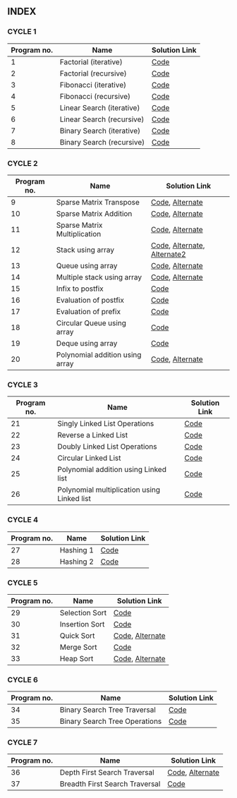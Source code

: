 ## INDEX
### CYCLE 1
| Program no.      | Name | Solution Link    |
| ----------- | ----------- |  -----------  |
| 1      | Factorial (iterative)       |  [Code](https://github.com/Vishruth-S/S3_DS_LAB/blob/master/CYCLE_1/Factorial%20without%20recursion.c) |
| 2   | Factorial (recursive)        | [Code](https://github.com/Vishruth-S/S3_DS_LAB/blob/master/CYCLE_1/Factorial%20with%20recursion.c)     |
| 3   | Fibonacci (iterative)        | [Code](https://github.com/Vishruth-S/S3_DS_LAB/blob/master/CYCLE_1/Fibonacci%20without%20recursion.c)      |
| 4   | Fibonacci (recursive)        | [Code](https://github.com/Vishruth-S/S3_DS_LAB/blob/master/CYCLE_1/Fibonacci%20with%20recursion.c)      |
| 5   | Linear Search (iterative)        | [Code](https://github.com/Vishruth-S/S3_DS_LAB/blob/master/CYCLE_1/LinearSearchWithoutRecursion.c)     |
| 6   | Linear Search (recursive)        | [Code](https://github.com/Vishruth-S/S3_DS_LAB/blob/master/CYCLE_1/LinearSeacrh_Recursion.c)      |
| 7   | Binary Search (iterative)        | [Code](https://github.com/Vishruth-S/S3_DS_LAB/blob/master/CYCLE_1/BinarySearchWithoutRecursion.c)      |
| 8   | Binary Search (recursive)        | [Code](https://github.com/Vishruth-S/S3_DS_LAB/blob/master/CYCLE_1/Binary%20Search%20with%20recursion.c)      |

### CYCLE 2
| Program no.      | Name | Solution Link    |
| ----------- | ----------- |  -----------  |
| 9      | Sparse Matrix Transpose    | [Code](https://github.com/Vishruth-S/S3_DS_LAB/blob/master/CYCLE_2/VishruthS_Q09_SparseTranspose.c), [Alternate](https://github.com/Vishruth-S/S3_DS_LAB/blob/Add-index/CYCLE_2/Alternate_solutions/Elizabeth_Q9.c)   |
| 10   | Sparse Matrix Addition        | [Code](https://github.com/Vishruth-S/S3_DS_LAB/blob/master/CYCLE_2/VishruthS_Q10_SparseSum.c), [Alternate](https://github.com/Vishruth-S/S3_DS_LAB/blob/Add-index/CYCLE_2/Alternate_solutions/Q10_sparseMatrix_additionALT.c)     |
| 11   | Sparse Matrix Multiplication        | [Code](https://github.com/Vishruth-S/S3_DS_LAB/blob/master/CYCLE_2/VishruthS_Q11_SparseProduct.c), [Alternate](https://github.com/Vishruth-S/S3_DS_LAB/blob/Add-index/CYCLE_2/Alternate_solutions/VishruthS_Q11_SparseProduct_ALT.c)      |
| 12   | Stack using array        | [Code](https://github.com/Vishruth-S/S3_DS_LAB/blob/master/CYCLE_2/VishruthS_Q12_arrayStack.c), [Alternate](https://github.com/Vishruth-S/S3_DS_LAB/blob/master/CYCLE_2/Alternate_solutions/Stack_Using_Array.c), [Alternate2](https://github.com/Vishruth-S/S3_DS_LAB/blob/master/CYCLE_2/Alternate_solutions/Stackimplementation.c)     |
| 13   | Queue using array        | [Code](https://github.com/Vishruth-S/S3_DS_LAB/blob/master/CYCLE_2/VishruthS_Q13_arrayQueue.c), [Alternate](https://github.com/Vishruth-S/S3_DS_LAB/blob/master/CYCLE_2/Alternate_solutions/Queueimplementation.c)     |
| 14   | Multiple stack using array        | [Code](https://github.com/Vishruth-S/S3_DS_LAB/blob/master/CYCLE_2/VishruthS_Q14_arrayTwoStack.c), [Alternate](https://github.com/Vishruth-S/S3_DS_LAB/blob/master/CYCLE_2/Alternate_solutions/Multiplestack.c)    |
| 15   | Infix to postfix      | [Code](https://github.com/Vishruth-S/S3_DS_LAB/blob/master/CYCLE_2/VishruthS_Q15_Infix2postix.c)     |
| 16   | Evaluation of postfix        | [Code](https://github.com/Vishruth-S/S3_DS_LAB/blob/master/CYCLE_2/VishruthS_Q16_postfixEval.c)      |
| 17   | Evaluation of prefix        | [Code](https://github.com/Vishruth-S/S3_DS_LAB/blob/master/CYCLE_2/VishruthS_Q17_prefixEval.c)      |
| 18   | Circular Queue using array       | [Code](https://github.com/Vishruth-S/S3_DS_LAB/blob/master/CYCLE_2/VishruthS_Q18_CircularQ.c)      |
| 19   | Deque using array       | [Code](https://github.com/Vishruth-S/S3_DS_LAB/blob/master/CYCLE_2/VishruthS_Q19_Deque.c)     |
| 20   | Polynomial addition using array        | [Code](https://github.com/Vishruth-S/S3_DS_LAB/blob/master/CYCLE_2/VishruthS_Q20_PolynomialAddArray.c), [Alternate](https://github.com/Vishruth-S/S3_DS_LAB/blob/master/CYCLE_2/Alternate_solutions/VishruthS_Q20_PolyAdd.c)     |

### CYCLE 3
| Program no.      | Name | Solution Link    |
| ----------- | ----------- |  -----------  |
| 21      | Singly Linked List Operations    | [Code](https://github.com/Vishruth-S/S3_DS_LAB/blob/master/CYCLE_3/VishruthS_Q21_LinkedList.c) |
| 22      | Reverse a Linked List    | [Code](https://github.com/Vishruth-S/S3_DS_LAB/blob/master/CYCLE_3/VishruthS_Q22_ReverseLinkedList.c) |
| 23      | Doubly Linked List Operations    | [Code](https://github.com/Vishruth-S/S3_DS_LAB/blob/master/CYCLE_3/VishruthS_Q23_DoublyLinkedList.c) |
| 24      | Circular Linked List    | [Code](https://github.com/Vishruth-S/S3_DS_LAB/blob/master/CYCLE_3/VIshruthS_Q24_CircularLinkedList.c) |
| 25      | Polynomial addition using Linked list   | [Code](https://github.com/Vishruth-S/S3_DS_LAB/blob/master/CYCLE_3/VishruthS_Q25_polyAddLinked.c) |
| 26      | Polynomial multiplication using Linked list    | [Code](https://github.com/Vishruth-S/S3_DS_LAB/blob/master/CYCLE_3/VishruthS_Q26_polyMultiply.c) |

### CYCLE 4
| Program no.      | Name | Solution Link    |
| ----------- | ----------- |  -----------  |
| 27      | Hashing 1    | [Code](https://github.com/Vishruth-S/S3_DS_LAB/blob/master/CYCLE_4/VishruthS_Q27_Hashing1.c) |
| 28      | Hashing 2    | [Code](https://github.com/Vishruth-S/S3_DS_LAB/blob/master/CYCLE_4/VishruthS_Q28_Hashing2.c) |

### CYCLE 5
| Program no.      | Name | Solution Link    |
| ----------- | ----------- |  -----------  |
| 29      | Selection Sort   | [Code](https://github.com/Vishruth-S/S3_DS_LAB/blob/master/CYCLE_5/VishruthS_Q29_selectionSort.c) |
| 30     | Insertion Sort    | [Code](https://github.com/Vishruth-S/S3_DS_LAB/blob/master/CYCLE_5/VishruthS_Q30_insertionSort.c) |
| 31      | Quick Sort   | [Code](https://github.com/Vishruth-S/S3_DS_LAB/blob/master/CYCLE_5/VishruthS_Q31_quickSort.c), [Alternate](https://github.com/Vishruth-S/S3_DS_LAB/blob/master/CYCLE_5/Alternate_Solutions/QuickSort.c) |
| 32     | Merge Sort    | [Code](https://github.com/Vishruth-S/S3_DS_LAB/blob/master/CYCLE_5/VishruthS_Q32_mergeSort.c) |
| 33      | Heap Sort   | [Code](https://github.com/Vishruth-S/S3_DS_LAB/blob/master/CYCLE_5/VishruthS_Q33_heapSort.c), [Alternate](https://github.com/Vishruth-S/S3_DS_LAB/blob/master/CYCLE_5/Alternate_Solutions/heapSort_Iterative.c) |

### CYCLE 6
| Program no.      | Name | Solution Link    |
| ----------- | ----------- |  -----------  |
| 34      | Binary Search Tree Traversal    | [Code](https://github.com/Vishruth-S/S3_DS_LAB/blob/master/CYCLE_6/VishruthS_Q34_BST-Traversal.c) |
| 35      | Binary Search Tree Operations    | [Code](https://github.com/Vishruth-S/S3_DS_LAB/blob/master/CYCLE_6/VishruthS_Q35_BST-Operations.c) |

### CYCLE 7
| Program no.      | Name | Solution Link    |
| ----------- | ----------- |  -----------  |
| 36      | Depth First Search Traversal   | [Code](https://github.com/Vishruth-S/S3_DS_LAB/blob/master/CYCLE_7/VishruthS_Q36_DFS_traversal.c), [Alternate](https://github.com/Vishruth-S/S3_DS_LAB/blob/master/CYCLE_7/Alternate%20Solutions/VishruthS_Q36_DFS-traversal_Recursive.c) |
| 37      | Breadth First Search Traversal   | [Code](https://github.com/Vishruth-S/S3_DS_LAB/blob/master/CYCLE_7/VishruthS_Q37_BFS-traversal.c) |
